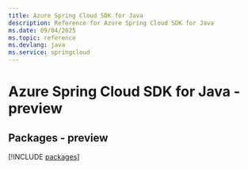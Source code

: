 ```yaml
---
title: Azure Spring Cloud SDK for Java
description: Reference for Azure Spring Cloud SDK for Java
ms.date: 09/04/2025
ms.topic: reference
ms.devlang: java
ms.service: springcloud
---
```

# Azure Spring Cloud SDK for Java - preview
## Packages - preview
[!INCLUDE [packages](spring-cloud-index.md)]